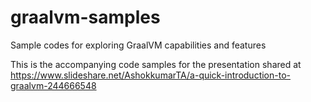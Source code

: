 # graalvm-samples
Sample codes for exploring GraalVM capabilities and features

This is the accompanying code samples for the presentation shared at https://www.slideshare.net/AshokkumarTA/a-quick-introduction-to-graalvm-244666548

